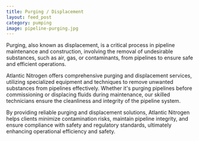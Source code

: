 ```yaml
---
title: Purging / Displacement
layout: feed_post
category: pumping
image: pipeline-purging.jpg
---
```


Purging, also known as displacement, is a critical process in pipeline maintenance and construction, involving the removal of undesirable substances, such as air, gas, or contaminants, from pipelines to ensure safe and efficient operations.

Atlantic Nitrogen offers comprehensive purging and displacement services, utilizing specialized equipment and techniques to remove unwanted substances from pipelines effectively. Whether it's purging pipelines before commissioning or displacing fluids during maintenance, our skilled technicians ensure the cleanliness and integrity of the pipeline system.

By providing reliable purging and displacement solutions, Atlantic Nitrogen helps clients minimize contamination risks, maintain pipeline integrity, and ensure compliance with safety and regulatory standards, ultimately enhancing operational efficiency and safety.
